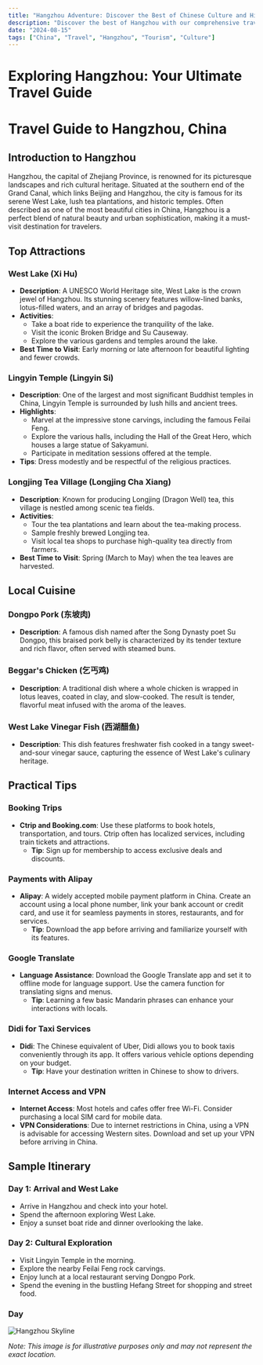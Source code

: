 ```yaml
---
title: "Hangzhou Adventure: Discover the Best of Chinese Culture and History"
description: "Discover the best of Hangzhou with our comprehensive travel guide. Explore top attractions, savor local cuisine, and get insider tips for an unforgettable Chinese adventure."
date: "2024-08-15"
tags: ["China", "Travel", "Hangzhou", "Tourism", "Culture"]
---
```


# Exploring Hangzhou: Your Ultimate Travel Guide

# Travel Guide to Hangzhou, China

## Introduction to Hangzhou
Hangzhou, the capital of Zhejiang Province, is renowned for its picturesque landscapes and rich cultural heritage. Situated at the southern end of the Grand Canal, which links Beijing and Hangzhou, the city is famous for its serene West Lake, lush tea plantations, and historic temples. Often described as one of the most beautiful cities in China, Hangzhou is a perfect blend of natural beauty and urban sophistication, making it a must-visit destination for travelers.

## Top Attractions

### West Lake (Xi Hu)
- **Description**: A UNESCO World Heritage site, West Lake is the crown jewel of Hangzhou. Its stunning scenery features willow-lined banks, lotus-filled waters, and an array of bridges and pagodas.
- **Activities**: 
  - Take a boat ride to experience the tranquility of the lake.
  - Visit the iconic Broken Bridge and Su Causeway.
  - Explore the various gardens and temples around the lake.
- **Best Time to Visit**: Early morning or late afternoon for beautiful lighting and fewer crowds.

### Lingyin Temple (Lingyin Si)
- **Description**: One of the largest and most significant Buddhist temples in China, Lingyin Temple is surrounded by lush hills and ancient trees.
- **Highlights**:
  - Marvel at the impressive stone carvings, including the famous Feilai Feng.
  - Explore the various halls, including the Hall of the Great Hero, which houses a large statue of Sakyamuni.
  - Participate in meditation sessions offered at the temple.
- **Tips**: Dress modestly and be respectful of the religious practices.

### Longjing Tea Village (Longjing Cha Xiang)
- **Description**: Known for producing Longjing (Dragon Well) tea, this village is nestled among scenic tea fields.
- **Activities**:
  - Tour the tea plantations and learn about the tea-making process.
  - Sample freshly brewed Longjing tea.
  - Visit local tea shops to purchase high-quality tea directly from farmers.
- **Best Time to Visit**: Spring (March to May) when the tea leaves are harvested.

## Local Cuisine

### Dongpo Pork (东坡肉)
- **Description**: A famous dish named after the Song Dynasty poet Su Dongpo, this braised pork belly is characterized by its tender texture and rich flavor, often served with steamed buns.

### Beggar's Chicken (乞丐鸡)
- **Description**: A traditional dish where a whole chicken is wrapped in lotus leaves, coated in clay, and slow-cooked. The result is tender, flavorful meat infused with the aroma of the leaves.

### West Lake Vinegar Fish (西湖醋鱼)
- **Description**: This dish features freshwater fish cooked in a tangy sweet-and-sour vinegar sauce, capturing the essence of West Lake's culinary heritage.

## Practical Tips

### Booking Trips
- **Ctrip and Booking.com**: Use these platforms to book hotels, transportation, and tours. Ctrip often has localized services, including train tickets and attractions.
  - **Tip**: Sign up for membership to access exclusive deals and discounts.

### Payments with Alipay
- **Alipay**: A widely accepted mobile payment platform in China. Create an account using a local phone number, link your bank account or credit card, and use it for seamless payments in stores, restaurants, and for services.
  - **Tip**: Download the app before arriving and familiarize yourself with its features.

### Google Translate
- **Language Assistance**: Download the Google Translate app and set it to offline mode for language support. Use the camera function for translating signs and menus.
  - **Tip**: Learning a few basic Mandarin phrases can enhance your interactions with locals.

### Didi for Taxi Services
- **Didi**: The Chinese equivalent of Uber, Didi allows you to book taxis conveniently through its app. It offers various vehicle options depending on your budget.
  - **Tip**: Have your destination written in Chinese to show to drivers.

### Internet Access and VPN
- **Internet Access**: Most hotels and cafes offer free Wi-Fi. Consider purchasing a local SIM card for mobile data.
- **VPN Considerations**: Due to internet restrictions in China, using a VPN is advisable for accessing Western sites. Download and set up your VPN before arriving in China.

## Sample Itinerary

### Day 1: Arrival and West Lake
- Arrive in Hangzhou and check into your hotel.
- Spend the afternoon exploring West Lake.
- Enjoy a sunset boat ride and dinner overlooking the lake.

### Day 2: Cultural Exploration
- Visit Lingyin Temple in the morning.
- Explore the nearby Feilai Feng rock carvings.
- Enjoy lunch at a local restaurant serving Dongpo Pork.
- Spend the evening in the bustling Hefang Street for shopping and street food.

### Day

<img src="https://source.unsplash.com/1600x900/?Hangzhou,cityscape" alt="Hangzhou Skyline" loading="lazy">

*Note: This image is for illustrative purposes only and may not represent the exact location.*

